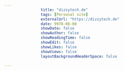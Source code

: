 ---
                title: "dizzytech.de"
                tags: [Personal site]
                externalUrl: "https://dizzytech.de"
                date: 9978-08-08
                showDate: false
                showAuthor: false
                showReadingTime: false
                showEdit: false
                showLikes: false
                showViews: false
                layoutBackgroundHeaderSpace: false
                ---
